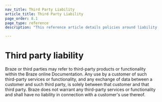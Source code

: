 ```yaml
---
nav_title: Third Party Liability
article_title: Third Party Liability
page_order: 8.1
page_type: reference
description: "This reference article details policies around liability Braze holds in reference to its associated third parties."

---
```


<!--
Warning! Don't make any changes to this document without approval from the legal department.
-->

# Third party liability

Braze or third parties may refer to third-party products or functionality within the Braze online Documentation.  Any use by a customer of such third-party services or functionality, and any exchange of data between a customer and such third party, is solely between that customer and that third party.  Braze does not warrant any third-party services or functionality and shall have no liability in connection with a customer's use thereof.
